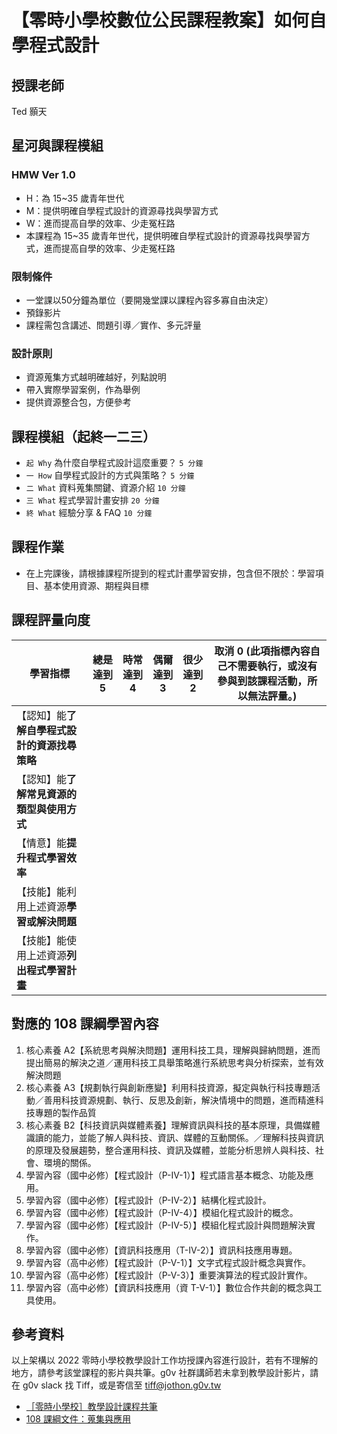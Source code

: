# 【零時小學校數位公民課程教案】如何自學程式設計

## 授課老師
Ted 顥天

## 星河與課程模組

### HMW Ver 1.0
- H：為 15~35 歲青年世代
- M：提供明確自學程式設計的資源尋找與學習方式
- W：進而提高自學的效率、少走冤枉路
- 本課程為 15~35 歲青年世代，提供明確自學程式設計的資源尋找與學習方式，進而提高自學的效率、少走冤枉路

### 限制條件
- 一堂課以50分鐘為單位（要開幾堂課以課程內容多寡自由決定）
- 預錄影片
- 課程需包含講述、問題引導／實作、多元評量

### 設計原則
- 資源蒐集方式越明確越好，列點說明
- 帶入實際學習案例，作為舉例
- 提供資源整合包，方便參考

## 課程模組（起終一二三）

- `起 Why` 為什麼自學程式設計這麼重要？ `5 分鐘`
- `一 How` 自學程式設計的方式與策略？ `5 分鐘`
- `二 What` 資料蒐集關鍵、資源介紹 `10 分鐘`
- `三 What` 程式學習計畫安排 `20 分鐘`
- `終 What` 經驗分享 & FAQ `10 分鐘`

## 課程作業

- 在上完課後，請根據課程所提到的程式計畫學習安排，包含但不限於：學習項目、基本使用資源、期程與目標

## 課程評量向度

| 學習指標                                     | 總是達到 5 | 時常達到 4 | 偶爾達到 3 | 很少達到 2 | 取消 0 (此項指標內容自己不需要執行，或沒有參與到該課程活動，所以無法評量。) |
| -------------------------------------------- | ---------- | ---------- | ---------- |---- |---- |
| 【認知】能**了解自學程式設計的資源找尋策略**   |    |     |
| 【認知】能**了解常見資源的類型與使用方式**   |   |    |
| 【情意】能**提升程式學習效率**  |  |   |
| 【技能】能利用上述資源**學習或解決問題**   |    |     |
| 【技能】能使用上述資源**列出程式學習計畫**   |    |     |

## 對應的 108 課綱學習內容

1. 核心素養 A2【系統思考與解決問題】運用科技工具，理解與歸納問題，進而提出簡易的解決之道／運用科技工具舉策略進行系統思考與分析探索，並有效解決問題
2. 核心素養 A3【規劃執行與創新應變】利用科技資源，擬定與執行科技專題活動／善用科技資源規劃、執行、反思及創新，解決情境中的問題，進而精進科技專題的製作品質
3. 核心素養 B2【科技資訊與媒體素養】理解資訊與科技的基本原理，具備媒體識讀的能力，並能了解人與科技、資訊、媒體的互動關係。／理解科技與資訊的原理及發展趨勢，整合運用科技、資訊及媒體，並能分析思辨人與科技、社會、環境的關係。
4. 學習內容（國中必修）【程式設計（P-IV-1）】程式語言基本概念、功能及應用。
5. 學習內容（國中必修）【程式設計（P-IV-2）】結構化程式設計。
6. 學習內容（國中必修）【程式設計（P-IV-4）】模組化程式設計的概念。
7. 學習內容（國中必修）【程式設計（P-IV-5）】模組化程式設計與問題解決實作。
8. 學習內容（國中必修）【資訊科技應用（T-IV-2）】資訊科技應用專題。
9. 學習內容（高中必修）【程式設計（P-V-1）】文字式程式設計概念與實作。
10. 學習內容（高中必修）【程式設計（P-V-3）】重要演算法的程式設計實作。
12. 學習內容（高中必修）【資訊科技應用（資 T-V-1）】數位合作共創的概念與工具使用。

## 參考資料

以上架構以 2022 零時小學校教學設計工作坊授課內容進行設計，若有不理解的地方，請參考該堂課程的影片與共筆。g0v 社群講師若未拿到教學設計影片，請在 g0v slack 找 Tiff，或是寄信至 tiff@jothon.g0v.tw
- [［零時小學校］教學設計課程共筆](https://g0v.hackmd.io/@jothon/ryRIGBVdc)
- [108 課綱文件：蒐集與應用](https://g0v.hackmd.io/@chewei/ByphxsX_q)
